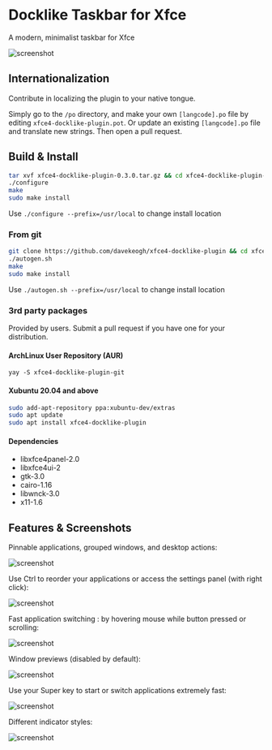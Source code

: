 # Docklike Taskbar for Xfce

A modern, minimalist taskbar for Xfce

![screenshot](https://i.imgur.com/b4qDHCB.jpg)

## Internationalization

Contribute in localizing the plugin to your native tongue.

Simply go to the ```/po``` directory, and make your own ```[langcode].po``` file by editing ```xfce4-docklike-plugin.pot```. Or update an existing ```[langcode].po``` file and translate new strings. Then open a pull request.

## Build & Install

```bash
tar xvf xfce4-docklike-plugin-0.3.0.tar.gz && cd xfce4-docklike-plugin-0.3.0
./configure
make
sudo make install
```

Use `./configure --prefix=/usr/local` to change install location

### From git

```bash
git clone https://github.com/davekeogh/xfce4-docklike-plugin && cd xfce4-docklike-plugin
./autogen.sh
make
sudo make install
```

Use `./autogen.sh --prefix=/usr/local` to change install location

### 3rd party packages

Provided by users. Submit a pull request if you have one for your distribution.

#### ArchLinux User Repository (AUR)

`yay -S xfce4-docklike-plugin-git`

#### Xubuntu 20.04 and above

```bash
sudo add-apt-repository ppa:xubuntu-dev/extras
sudo apt update
sudo apt install xfce4-docklike-plugin
```

#### Dependencies

+ libxfce4panel-2.0
+ libxfce4ui-2
+ gtk-3.0
+ cairo-1.16
+ libwnck-3.0
+ x11-1.6

## Features & Screenshots

Pinnable applications, grouped windows, and desktop actions:

![screenshot](https://imgur.com/oTGuqxC.png)

Use Ctrl to reorder your applications or access the settings panel (with right click):

![screenshot](https://i.imgur.com/CUFp6QP.jpg)

Fast application switching : by hovering mouse while button pressed or scrolling:

![screenshot](https://i.imgur.com/bpR1E6j.jpg)

Window previews (disabled by default):

![screenshot](https://imgur.com/GahMRuw.jpg)

Use your Super key to start or switch applications extremely fast:

![screenshot](https://i.imgur.com/W69mmD2.png)

Different indicator styles:

![screenshot](https://i.imgur.com/9nWqkCG.jpg)
